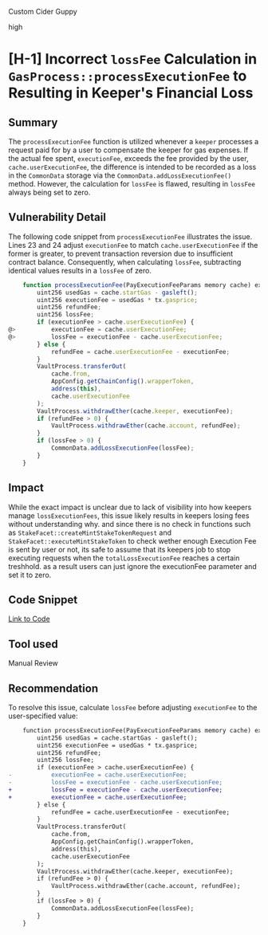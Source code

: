 Custom Cider Guppy

high

# [H-1] Incorrect `lossFee` Calculation in `GasProcess::processExecutionFee` to Resulting in Keeper's Financial Loss


## Summary
The `processExecutionFee` function is utilized whenever a `keeper` processes a request paid for by a user to compensate the keeper for gas expenses. If the actual fee spent, `executionFee`, exceeds the fee provided by the user, `cache.userExecutionFee`, the difference is intended to be recorded as a loss in the `CommonData` storage via the `CommonData.addLossExecutionFee()` method. However, the calculation for `lossFee` is flawed, resulting in `lossFee` always being set to zero.


## Vulnerability Detail
The following code snippet from `processExecutionFee` illustrates the issue. Lines 23 and 24 adjust `executionFee` to match `cache.userExecutionFee` if the former is greater, to prevent transaction reversion due to insufficient contract balance. Consequently, when calculating `lossFee`, subtracting identical values results in a `lossFee` of zero.

```javascript
    function processExecutionFee(PayExecutionFeeParams memory cache) external {
        uint256 usedGas = cache.startGas - gasleft();
        uint256 executionFee = usedGas * tx.gasprice;
        uint256 refundFee;
        uint256 lossFee;
        if (executionFee > cache.userExecutionFee) {
@>          executionFee = cache.userExecutionFee;
@>          lossFee = executionFee - cache.userExecutionFee;
        } else {
            refundFee = cache.userExecutionFee - executionFee;
        }
        VaultProcess.transferOut(
            cache.from,
            AppConfig.getChainConfig().wrapperToken,
            address(this),
            cache.userExecutionFee
        );
        VaultProcess.withdrawEther(cache.keeper, executionFee);
        if (refundFee > 0) {
            VaultProcess.withdrawEther(cache.account, refundFee);
        }
        if (lossFee > 0) {
            CommonData.addLossExecutionFee(lossFee);
        }
    }
```

## Impact
While the exact impact is unclear due to lack of visibility into how keepers manage `lossExecutionFees`, this issue likely results in keepers losing fees without understanding why. and since there is no check in functions such as `StakeFacet::createMintStakeTokenRequest` and `StakeFacet::executeMintStakeToken` to check wether enough Execution Fee is sent by user or not, its safe to assume that its keepers job to stop executing requests when the `totalLossExecutionFee` reaches a certain treshhold. as a result users can just ignore the executionFee parameter and set it to zero.

## Code Snippet
[Link to Code](https://github.com/sherlock-audit/2024-05-elfi-protocol/blob/main/elfi-perp-contracts/contracts/process/GasProcess.sol#L24)
## Tool used
Manual Review

## Recommendation
To resolve this issue, calculate `lossFee` before adjusting `executionFee` to the user-specified value:

```diff
    function processExecutionFee(PayExecutionFeeParams memory cache) external {
        uint256 usedGas = cache.startGas - gasleft();
        uint256 executionFee = usedGas * tx.gasprice;
        uint256 refundFee;
        uint256 lossFee;
        if (executionFee > cache.userExecutionFee) {
-           executionFee = cache.userExecutionFee;
-           lossFee = executionFee - cache.userExecutionFee;
+           lossFee = executionFee - cache.userExecutionFee;
+           executionFee = cache.userExecutionFee;
        } else {
            refundFee = cache.userExecutionFee - executionFee;
        }
        VaultProcess.transferOut(
            cache.from,
            AppConfig.getChainConfig().wrapperToken,
            address(this),
            cache.userExecutionFee
        );
        VaultProcess.withdrawEther(cache.keeper, executionFee);
        if (refundFee > 0) {
            VaultProcess.withdrawEther(cache.account, refundFee);
        }
        if (lossFee > 0) {
            CommonData.addLossExecutionFee(lossFee);
        }
    }
```